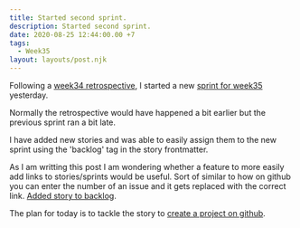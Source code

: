 ```yaml
---
title: Started second sprint.
description: Started second sprint.
date: 2020-08-25 12:44:00.00 +7
tags:
  - Week35
layout: layouts/post.njk
---
```

Following a [week34 retrospective](/stories/retrospective-week34), I started a new [sprint for week35](/sprints/Week_35-2020_08_24-2020_08_30) yesterday.

Normally the retrospective would have happened a bit earlier but the previous sprint ran a bit late.

I have added new stories and was able to easily assign them to the new sprint using the 'backlog' tag in the story frontmatter.

As I am writting this post I am wondering whether a feature to more easily add links to stories/sprints would be useful. Sort of similar to how on github you can enter the number of an issue and it gets replaced with the correct link. [Added story to backlog](/stories/quick-links-to-sprints-and-stories).

The plan for today is to tackle the story to [create a project on github](/stories/create-github-project).